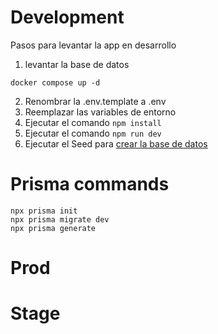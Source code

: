 # Development
Pasos para levantar la app en desarrollo

1. levantar la base de datos
```
docker compose up -d
```

2. Renombrar la .env.template a .env
3. Reemplazar las variables de entorno
4. Ejecutar el comando ``` npm install ```
5. Ejecutar el comando ``` npm run dev ```
6. Ejecutar el Seed para [crear la base de datos](http://localhost:3000/api/seed)

# Prisma commands
```
npx prisma init
npx prisma migrate dev
npx prisma generate
```



# Prod

# Stage